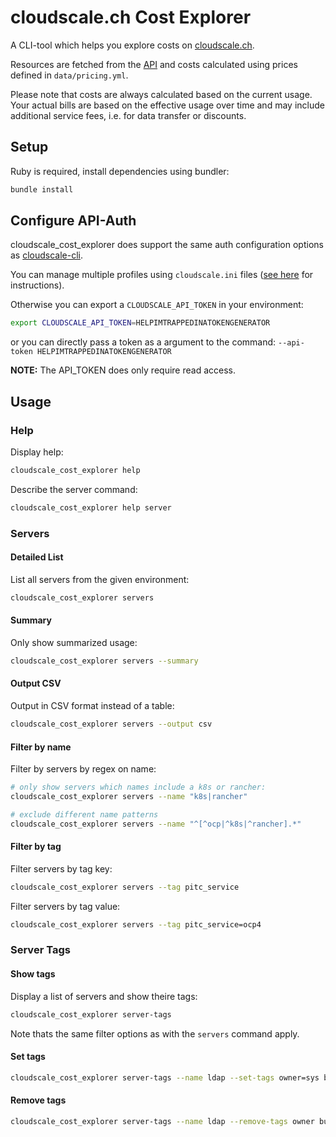 # cloudscale.ch Cost Explorer

A CLI-tool which helps you explore costs on [cloudscale.ch](https://www.cloudscale.ch).

Resources are fetched from the [API](https://www.cloudscale.ch/en/api/v1) and costs calculated using prices defined in `data/pricing.yml`.

Please note that costs are always calculated based on the current usage.
Your actual bills are based on the effective usage over time and may include additional service fees, i.e. for data transfer or discounts.  

## Setup

Ruby is required, install dependencies using bundler:

```sh
bundle install
```

## Configure API-Auth

cloudscale_cost_explorer does support the same auth configuration options as [cloudscale-cli](https://cloudscale-ch.github.io/cloudscale-cli/).

You can manage multiple profiles using `cloudscale.ini` files ([see here](https://cloudscale-ch.github.io/cloudscale-cli/auth/) for instructions). 


Otherwise you can export a `CLOUDSCALE_API_TOKEN` in your environment:

```sh
export CLOUDSCALE_API_TOKEN=HELPIMTRAPPEDINATOKENGENERATOR
```

or you can directly pass a token as a argument to the command: `--api-token HELPIMTRAPPEDINATOKENGENERATOR`

**NOTE:** The API_TOKEN does only require read access.

## Usage

### Help

Display help:

```sh
cloudscale_cost_explorer help
```

Describe the server command:

```sh
cloudscale_cost_explorer help server
```

### Servers

#### Detailed List

List all servers from the given environment:

```sh
cloudscale_cost_explorer servers
```

#### Summary

Only show summarized usage:

```sh
cloudscale_cost_explorer servers --summary
```

#### Output CSV

Output in CSV format instead of a table:

```sh
cloudscale_cost_explorer servers --output csv
```

#### Filter by name

Filter by servers by regex on name:

```sh
# only show servers which names include a k8s or rancher:
cloudscale_cost_explorer servers --name "k8s|rancher"

# exclude different name patterns
cloudscale_cost_explorer servers --name "^[^ocp|^k8s|^rancher].*"
```

#### Filter by tag

Filter servers by tag key:

```sh
cloudscale_cost_explorer servers --tag pitc_service
```

Filter servers by tag value:

```sh
cloudscale_cost_explorer servers --tag pitc_service=ocp4
```

### Server Tags

#### Show tags

Display a list of servers and show theire tags:

```sh
cloudscale_cost_explorer server-tags
```

Note thats the same filter options as with the `servers` command apply.

#### Set tags

```sh
cloudscale_cost_explorer server-tags --name ldap --set-tags owner=sys budget-group=base-infrastructure
```

#### Remove tags

```sh
cloudscale_cost_explorer server-tags --name ldap --remove-tags owner budget-group
```
